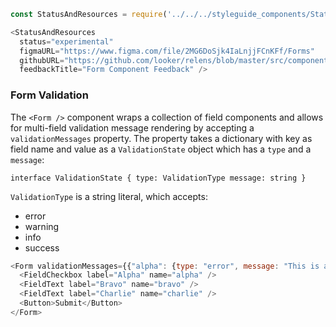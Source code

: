 ```js noeditor
const StatusAndResources = require('../../../styleguide_components/StatusAndResources').StatusAndResources;

<StatusAndResources
  status="experimental"
  figmaURL="https://www.figma.com/file/2MG6DoSjk4IaLnjjFCnKFf/Forms"
  githubURL="https://github.com/looker/relens/blob/master/src/components/Form/Form.tsx"
  feedbackTitle="Form Component Feedback" />
```

### Form Validation

The `<Form />` component wraps a collection of field components and allows for multi-field validation message rendering by accepting a `validationMessages` property. The property takes a dictionary with key as field name and value as a `ValidationState` object which has a `type` and a `message`:

`
interface ValidationState {
  type: ValidationType
  message: string
}
`

`ValidationType` is a string literal, which accepts:
* error
* warning
* info
* success


```js
<Form validationMessages={{"alpha": {type: "error", message: "This is an error"}, "bravo": {type: "warning", message: "This is warning"}}}>
  <FieldCheckbox label="Alpha" name="alpha" />
  <FieldText label="Bravo" name="bravo" />
  <FieldText label="Charlie" name="charlie" />
  <Button>Submit</Button>
</Form>
```

